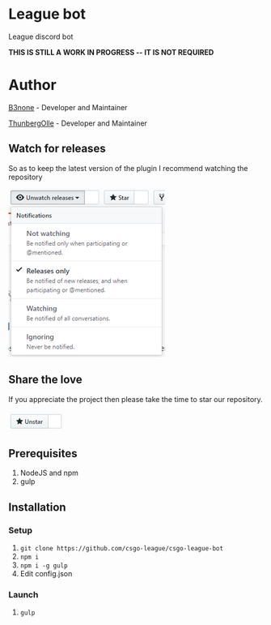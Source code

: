 # League bot
League discord bot

**THIS IS STILL A WORK IN PROGRESS -- IT IS NOT REQUIRED**

# Author
[B3none](https://github.com/b3none/) - Developer and Maintainer

[ThunbergOlle](https://github.com/ThunbergOlle) - Developer and Maintainer

## Watch for releases

So as to keep the latest version of the plugin I recommend watching the repository

![Watch releases](https://github.com/b3none/gdprconsent/raw/development/.github/README_ASSETS/watch_releases.png)

## Share the love

If you appreciate the project then please take the time to star our repository.

![Star us](https://github.com/b3none/gdprconsent/raw/development/.github/README_ASSETS/star_us.png)


## Prerequisites
1. NodeJS and npm
2. gulp


## Installation

### Setup
1. `git clone https://github.com/csgo-league/csgo-league-bot`
2. `npm i`
3. `npm i -g gulp`
4. Edit config.json


### Launch
1. `gulp`
